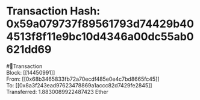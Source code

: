 
Transaction Hash: 0x59a079737f89561793d74429b404513f8f11e9bc10d4346a00dc55ab0621dd69
====================================================================================
  
#💸Transaction  
Block: [[14450991]]  
From: [[0x68b3465833fb72a70ecdf485e0e4c7bd8665fc45]]  
To: [[0x8a3f243ead97623478869a1accc82d7429fe2845]]  
Transferred: 1.8830089922487423 Ether